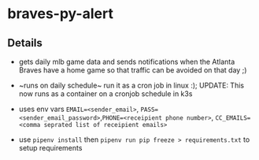 # braves-py-alert

## Details
* gets daily mlb game data and sends notifications when the Atlanta Braves have a home game so that traffic can be avoided on that day ;)

* ~runs on daily schedule~ run it as a cron job in linux :); UPDATE: This now runs as a container on a cronjob schedule in k3s

* uses env vars `EMAIL=<sender_email>`, `PASS=<sender_email_password>`,`PHONE=<receipient phone number>`, `CC_EMAILS=<comma seprated list of receipient emails>`

* use `pipenv install` then `pipenv run pip freeze > requirements.txt` to setup requirements
